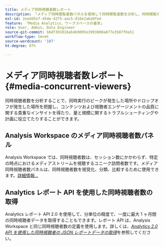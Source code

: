 ```yaml
---
title: メディア同時視聴者数レポート
description: 「メディア同時閲覧者数パネルを使用して同時閲覧者数を分析し、同時閲覧のピークおよびドロップオフを理解する方法について説明します。」
exl-id: 2eadd5e7-45de-4275-aac5-d16e2a6a9fed
feature: 「Media Analytics、ワークスペースの基本」
role: User, Admin, Data Engineer
source-git-commit: b6df391016ab4b9095e3993808a877e3587f0a51
workflow-type: tm+mt
source-wordcount: '187'
ht-degree: 87%

---
```


# メディア同時視聴者数レポート{#media-concurrent-viewers}

同時視聴者数を分析することで、同時実行のピークが発生した場所やドロップオフが発生した場所を把握し、コンテンツおよび視聴者エンゲージメントの品質に関する貴重なインサイトを得たり、量と規模に関するトラブルシューティングや計画に役立てたりすることができます。

## Analysis Workspace のメディア同時視聴者数パネル

Analysis Workspace では、同時視聴者数は、セッション数にかかわらず、特定の時点におけるメディアストリームを視聴するユニーク訪問者数です。メディア同時視聴者数パネルは、同時視聴者数を視覚化、分類、比較するために使用できます。[詳細情報...](https://experienceleague.adobe.com/docs/analytics/analyze/analysis-workspace/panels/media-concurrent-viewers.html?lang=ja)

## Analytics レポート API を使用した同時視聴者数の取得

Analytics レポート API 2.0 を使用して、分単位の精度で、一度に最大 1 ヶ月間の同時視聴者データを取得することもできます。レポート API は、Analysis Workspace と同じ同時視聴者数の定義を使用します。詳しくは、[_*Analytics 2.0 API を使用した同時視聴者の JSON レポートデータの取得*_](/help/media-reports/media-default-reports/get-concurrent-json20.md)&#x200B;を参照してください。
